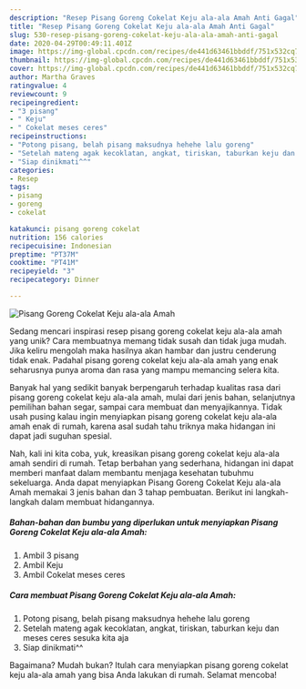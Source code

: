 ```yaml
---
description: "Resep Pisang Goreng Cokelat Keju ala-ala Amah Anti Gagal"
title: "Resep Pisang Goreng Cokelat Keju ala-ala Amah Anti Gagal"
slug: 530-resep-pisang-goreng-cokelat-keju-ala-ala-amah-anti-gagal
date: 2020-04-29T00:49:11.401Z
image: https://img-global.cpcdn.com/recipes/de441d63461bbddf/751x532cq70/pisang-goreng-cokelat-keju-ala-ala-amah-foto-resep-utama.jpg
thumbnail: https://img-global.cpcdn.com/recipes/de441d63461bbddf/751x532cq70/pisang-goreng-cokelat-keju-ala-ala-amah-foto-resep-utama.jpg
cover: https://img-global.cpcdn.com/recipes/de441d63461bbddf/751x532cq70/pisang-goreng-cokelat-keju-ala-ala-amah-foto-resep-utama.jpg
author: Martha Graves
ratingvalue: 4
reviewcount: 9
recipeingredient:
- "3 pisang"
- " Keju"
- " Cokelat meses ceres"
recipeinstructions:
- "Potong pisang, belah pisang maksudnya hehehe lalu goreng"
- "Setelah mateng agak kecoklatan, angkat, tiriskan, taburkan keju dan meses ceres sesuka kita aja"
- "Siap dinikmati^^"
categories:
- Resep
tags:
- pisang
- goreng
- cokelat

katakunci: pisang goreng cokelat 
nutrition: 156 calories
recipecuisine: Indonesian
preptime: "PT37M"
cooktime: "PT41M"
recipeyield: "3"
recipecategory: Dinner

---
```



![Pisang Goreng Cokelat Keju ala-ala Amah](https://img-global.cpcdn.com/recipes/de441d63461bbddf/751x532cq70/pisang-goreng-cokelat-keju-ala-ala-amah-foto-resep-utama.jpg)

Sedang mencari inspirasi resep pisang goreng cokelat keju ala-ala amah yang unik? Cara membuatnya memang tidak susah dan tidak juga mudah. Jika keliru mengolah maka hasilnya akan hambar dan justru cenderung tidak enak. Padahal pisang goreng cokelat keju ala-ala amah yang enak seharusnya punya aroma dan rasa yang mampu memancing selera kita.

Banyak hal yang sedikit banyak berpengaruh terhadap kualitas rasa dari pisang goreng cokelat keju ala-ala amah, mulai dari jenis bahan, selanjutnya pemilihan bahan segar, sampai cara membuat dan menyajikannya. Tidak usah pusing kalau ingin menyiapkan pisang goreng cokelat keju ala-ala amah enak di rumah, karena asal sudah tahu triknya maka hidangan ini dapat jadi suguhan spesial.




Nah, kali ini kita coba, yuk, kreasikan pisang goreng cokelat keju ala-ala amah sendiri di rumah. Tetap berbahan yang sederhana, hidangan ini dapat memberi manfaat dalam membantu menjaga kesehatan tubuhmu sekeluarga. Anda dapat menyiapkan Pisang Goreng Cokelat Keju ala-ala Amah memakai 3 jenis bahan dan 3 tahap pembuatan. Berikut ini langkah-langkah dalam membuat hidangannya.

<!--inarticleads1-->

##### Bahan-bahan dan bumbu yang diperlukan untuk menyiapkan Pisang Goreng Cokelat Keju ala-ala Amah:

1. Ambil 3 pisang
1. Ambil  Keju
1. Ambil  Cokelat meses ceres




<!--inarticleads2-->

##### Cara membuat Pisang Goreng Cokelat Keju ala-ala Amah:

1. Potong pisang, belah pisang maksudnya hehehe lalu goreng
1. Setelah mateng agak kecoklatan, angkat, tiriskan, taburkan keju dan meses ceres sesuka kita aja
1. Siap dinikmati^^




Bagaimana? Mudah bukan? Itulah cara menyiapkan pisang goreng cokelat keju ala-ala amah yang bisa Anda lakukan di rumah. Selamat mencoba!
